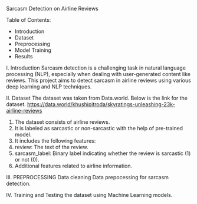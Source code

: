Sarcasm Detection on Airline Reviews

Table of Contents:

 - Introduction
 - Dataset 
 - Preprocessing
 - Model Training 
 - Results


I. Introduction
Sarcasm detection is a challenging task in natural language processing (NLP), especially when dealing with user-generated content like reviews. This project aims to detect sarcasm in airline reviews using various deep learning and NLP techniques.

II. Dataset
The dataset was taken from Data.world. Below is the link for the dataset.
https://data.world/khushipitroda/skyratings-unleashing-23k-airline-reviews

1. The dataset consists of airline reviews.
2. It is labeled as sarcastic or non-sarcastic with the help of pre-trained model.
3. It includes the following features:
4. review: The text of the review.
5. sarcasm_label: Binary label indicating whether the review is sarcastic (1) or not (0).
6. Additional features related to airline information.

III. PREPROCESSING
Data cleaning Data prepocessing for sarcasm detection.

IV. Training and Testing the dataset using Machine Learning models.
